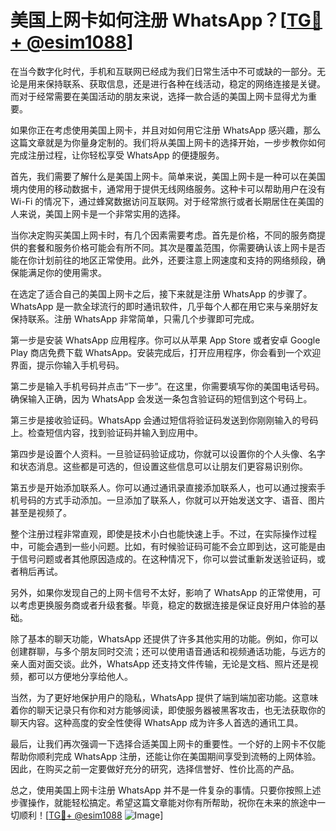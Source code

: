 # 美国上网卡如何注册 WhatsApp？[[TG💪+ @esim1088](https://t.me/s/esim1088)]

在当今数字化时代，手机和互联网已经成为我们日常生活中不可或缺的一部分。无论是用来保持联系、获取信息，还是进行各种在线活动，稳定的网络连接是关键。而对于经常需要在美国活动的朋友来说，选择一款合适的美国上网卡显得尤为重要。

如果你正在考虑使用美国上网卡，并且对如何用它注册 WhatsApp 感兴趣，那么这篇文章就是为你量身定制的。我们将从美国上网卡的选择开始，一步步教你如何完成注册过程，让你轻松享受 WhatsApp 的便捷服务。

首先，我们需要了解什么是美国上网卡。简单来说，美国上网卡是一种可以在美国境内使用的移动数据卡，通常用于提供无线网络服务。这种卡可以帮助用户在没有 Wi-Fi 的情况下，通过蜂窝数据访问互联网。对于经常旅行或者长期居住在美国的人来说，美国上网卡是一个非常实用的选择。

当你决定购买美国上网卡时，有几个因素需要考虑。首先是价格，不同的服务商提供的套餐和服务价格可能会有所不同。其次是覆盖范围，你需要确认该上网卡是否能在你计划前往的地区正常使用。此外，还要注意上网速度和支持的网络频段，确保能满足你的使用需求。

在选定了适合自己的美国上网卡之后，接下来就是注册 WhatsApp 的步骤了。WhatsApp 是一款全球流行的即时通讯软件，几乎每个人都在用它来与亲朋好友保持联系。注册 WhatsApp 非常简单，只需几个步骤即可完成。

第一步是安装 WhatsApp 应用程序。你可以从苹果 App Store 或者安卓 Google Play 商店免费下载 WhatsApp。安装完成后，打开应用程序，你会看到一个欢迎界面，提示你输入手机号码。

第二步是输入手机号码并点击“下一步”。在这里，你需要填写你的美国电话号码。确保输入正确，因为 WhatsApp 会发送一条包含验证码的短信到这个号码上。

第三步是接收验证码。WhatsApp 会通过短信将验证码发送到你刚刚输入的号码上。检查短信内容，找到验证码并输入到应用中。

第四步是设置个人资料。一旦验证码验证成功，你就可以设置你的个人头像、名字和状态消息。这些都是可选的，但设置这些信息可以让朋友们更容易识别你。

第五步是开始添加联系人。你可以通过通讯录直接添加联系人，也可以通过搜索手机号码的方式手动添加。一旦添加了联系人，你就可以开始发送文字、语音、图片甚至是视频了。

整个注册过程非常直观，即使是技术小白也能快速上手。不过，在实际操作过程中，可能会遇到一些小问题。比如，有时候验证码可能不会立即到达，这可能是由于信号问题或者其他原因造成的。在这种情况下，你可以尝试重新发送验证码，或者稍后再试。

另外，如果你发现自己的上网卡信号不太好，影响了 WhatsApp 的正常使用，可以考虑更换服务商或者升级套餐。毕竟，稳定的数据连接是保证良好用户体验的基础。

除了基本的聊天功能，WhatsApp 还提供了许多其他实用的功能。例如，你可以创建群聊，与多个朋友同时交流；还可以使用语音通话和视频通话功能，与远方的亲人面对面交谈。此外，WhatsApp 还支持文件传输，无论是文档、照片还是视频，都可以方便地分享给他人。

当然，为了更好地保护用户的隐私，WhatsApp 提供了端到端加密功能。这意味着你的聊天记录只有你和对方能够阅读，即使服务器被黑客攻击，也无法获取你的聊天内容。这种高度的安全性使得 WhatsApp 成为许多人首选的通讯工具。

最后，让我们再次强调一下选择合适美国上网卡的重要性。一个好的上网卡不仅能帮助你顺利完成 WhatsApp 注册，还能让你在美国期间享受到流畅的上网体验。因此，在购买之前一定要做好充分的研究，选择信誉好、性价比高的产品。

总之，使用美国上网卡注册 WhatsApp 并不是一件复杂的事情。只要你按照上述步骤操作，就能轻松搞定。希望这篇文章能对你有所帮助，祝你在未来的旅途中一切顺利！[[TG💪+ @esim1088](https://t.me/s/esim1088) ![Image](https://i.postimg.cc/4NQfJmqS/Snipaste-2025-05-13-00-14-12.png)]